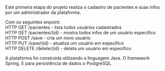 Este primeira etapa do projeto realiza o cadastro de pacientes e suas infos por um administrador da plataforma.

Com os seguintes enpoint:  
HTTP GET    /pacientes      - lista todos usuários cadastrados  
HTTP GET    /pacientes/{id} - mostra todos infos de um usuário especifico  
HTTP POST   /save           - cria um novo usuário  
HTTP PUT    /save/{id}      - atualiza um usuário em especifico  
HTTP DELETE /delete/{id}    - deleta um usuário em especifico  

A plataforma foi construida utilizando a linguagem Java. O framework Spring. E para persistência de dados o PostgreSQL.
